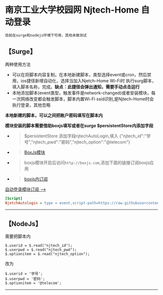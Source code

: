 # 南京工业大学校园网 Njtech-Home 自动登录
```ruby
目前在surge和nodejs环境下可用，其他未做测试
```

【Surge】
-----------------
两种使用方法
- 可以在将脚本内容复制，在本地新建脚本，类型选择event或cron，然后禁用，ios捷径新增自动化，选择当加入Njetch-Home Wi-Fi时 执行surg脚本，填入脚本名称，完成。**缺点：此捷径会弹出通知，需要手动点击运行**
- 本地添加脚本(event类型，触发事件是network-changed)或者安装模块，每一次网络改变都会触发脚本，脚本内置Wi-Fi ssid识别,是Njtech-Home时会执行登录，其他忽略

**本地新建的脚本，可以之间把账户密码填写在脚本内**

**模块安装的脚本需要借助boxjs填写或者在surge $persistentStore内添加字段**
- > $persistentStore 添加字段njtechAutoLogin,填入 {"njtech_id":"学号","njtech_pwd":"密码","njtech_option":"@telecom"}
- > [BoxJs模块](https://raw.githubusercontent.com/chavyleung/scripts/master/box/rewrite/boxjs.rewrite.surge.sgmodule)
- > boxjs模块开启后访问`http://boxjs.com`,添加下面的链接订阅boxjs应用
- > [boxjs内订阅](https://raw.githubusercontent.com/zqzess/rule_for_quantumultX/master/js/Mine/boxjs.json)

[自动登录模块订阅 -->](https://raw.githubusercontent.com/zqzess/rule_for_quantumultX/master/Surge/Module/NjtechAutoLogin.sgmodule)

```ini
[Script]
NjetchAutologin = type = event,script-path=https://raw.githubusercontent.com/zqzess/rule_for_quantumultX/master/js/Mine/NjtechAutoLogin/NjtechAutoLogin.js,event-name=network-changed,timeout=6
```
-----------------
【NodeJs】
---------
需要把脚本内
```
$.userid = $.read("njtech_id");
$.userpwd = $.read("njtech_pwd");
$.optionitem = $.read("njtech_option");
```
改为
```
$.userid = '学号';
$.userpwd = '密码';
$.optionitem = '@telecom';
```
---------